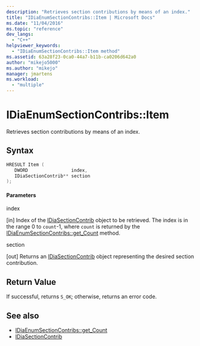 ```yaml
---
description: "Retrieves section contributions by means of an index."
title: "IDiaEnumSectionContribs::Item | Microsoft Docs"
ms.date: "11/04/2016"
ms.topic: "reference"
dev_langs:
  - "C++"
helpviewer_keywords:
  - "IDiaEnumSectionContribs::Item method"
ms.assetid: 63a28f23-0ca0-44a7-b11b-ca0206d642a0
author: "mikejo5000"
ms.author: "mikejo"
manager: jmartens
ms.workload:
  - "multiple"
---
```

# IDiaEnumSectionContribs::Item
Retrieves section contributions by means of an index.

## Syntax

```C++
HRESULT Item ( 
   DWORD                index,
   IDiaSectionContrib** section
);
```

#### Parameters
 index

[in] Index of the [IDiaSectionContrib](../../debugger/debug-interface-access/idiasectioncontrib.md) object to be retrieved. The index is in the range 0 to `count`-1, where `count` is returned by the [IDiaEnumSectionContribs::get_Count](../../debugger/debug-interface-access/idiaenumsectioncontribs-get-count.md) method.

 section

[out] Returns an [IDiaSectionContrib](../../debugger/debug-interface-access/idiasectioncontrib.md) object representing the desired section contribution.

## Return Value
 If successful, returns `S_OK`; otherwise, returns an error code.

## See also
- [IDiaEnumSectionContribs::get_Count](../../debugger/debug-interface-access/idiaenumsectioncontribs-get-count.md)
- [IDiaSectionContrib](../../debugger/debug-interface-access/idiasectioncontrib.md)
